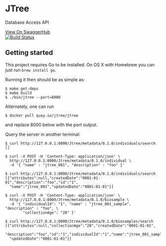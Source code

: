 # JTree

Database Access API

[View On SwaggerHub](https://app.swaggerhub.com/apis/JTree/jtree-metadata_api/0.1.0)
</br>
[![Build Status](https://travis-ci.org/Bio-Core/JTree.svg?branch=master)](https://travis-ci.org/Bio-Core/JTree)

## Getting started

This project requires Go to be installed. On OS X with Homebrew you can just run `brew install go`.

Running it then should be as simple as:

```console
$ make get-deps
$ make build
$ ./bin/jtree --port=8000
```

Alternately, one can run

```console
$ docker pull quay.io/jtree/jtree
```
and replace 8000 below with the port output.

Query the server in another terminal:

```console
$ curl http://127.0.0.1:8000/Jtree/metadata/0.1.0/individuals/search
[]

$ curl -X POST -H 'Content-Type: application/json' \
  http://127.0.0.1:8000/Jtree/metadata/0.1.0/individual \
  -d '{ "name" : "jtree_001", "description" : "foo" }'

$ curl http://127.0.0.1:8000/Jtree/metadata/0.1.0/individuals/search
[{"attributes":null,"createdDate":"0001-01-01","description":"foo","id":"1",
  "name":"jtree_001","updatedDate":"0001-01-01"}]

$ curl -X POST -H 'Content-Type: application/json' \
  http://127.0.0.1:8000/Jtree/metadata/0.1.0/biosample \
  -d '{ "individualId": "1", "name" : "jtree_001_sample", "description" : "foo", \
        "collectionAge": "20" }'

$ curl http://127.0.0.1:8000/Jtree/metadata/0.1.0/biosamples/search
[{"attributes":null,"collectionAge":"20","createdDate":"0001-01-01",
  "description":"foo","id":"1","individualId":"1","name":"jtree_001_sample",
  "updatedDate":"0001-01-01"}]
```
